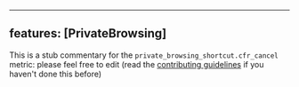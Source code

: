 
---
features: [PrivateBrowsing]
---

This is a stub commentary for the `private_browsing_shortcut.cfr_cancel` metric: please feel free to edit (read the
[contributing guidelines](https://github.com/mozilla/glean-annotations/blob/main/CONTRIBUTING.md)
if you haven't done this before)
